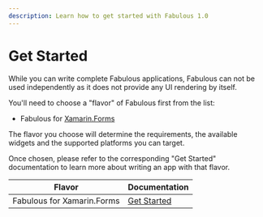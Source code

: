 ```yaml
---
description: Learn how to get started with Fabulous 1.0
---
```


# Get Started

While you can write complete Fabulous applications, Fabulous can not be used independently as it does not provide any UI rendering by itself.

You'll need to choose a "flavor" of Fabulous first from the list:

* Fabulous for [Xamarin.Forms](https://dotnet.microsoft.com/en-us/apps/xamarin/xamarin-forms)

The flavor you choose will determine the requirements, the available widgets and the supported platforms you can target.

Once chosen, please refer to the corresponding "Get Started" documentation to learn more about writing an app with that flavor.

| Flavor                     | Documentation                              |
| -------------------------- | ------------------------------------------ |
| Fabulous for Xamarin.Forms | [Get Started](xamarinforms/get-started.md) |
